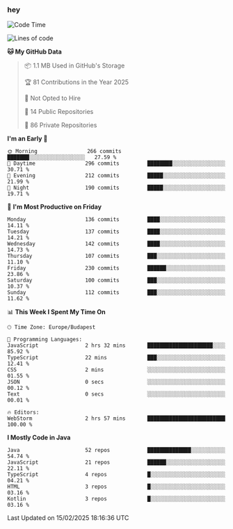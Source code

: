 ### hey

<!--START_SECTION:waka-->
![Code Time](http://img.shields.io/badge/Code%20Time-1%2C081%20hrs%2011%20mins-blue)

![Lines of code](https://img.shields.io/badge/From%20Hello%20World%20I%27ve%20Written-1.8%20million%20lines%20of%20code-blue)

**🐱 My GitHub Data** 

> 📦 1.1 MB Used in GitHub's Storage 
 > 
> 🏆 81 Contributions in the Year 2025
 > 
> 🚫 Not Opted to Hire
 > 
> 📜 14 Public Repositories 
 > 
> 🔑 86 Private Repositories 
 > 
**I'm an Early 🐤** 

```text
🌞 Morning                266 commits         ███████░░░░░░░░░░░░░░░░░░   27.59 % 
🌆 Daytime                296 commits         ████████░░░░░░░░░░░░░░░░░   30.71 % 
🌃 Evening                212 commits         █████░░░░░░░░░░░░░░░░░░░░   21.99 % 
🌙 Night                  190 commits         █████░░░░░░░░░░░░░░░░░░░░   19.71 % 
```
📅 **I'm Most Productive on Friday** 

```text
Monday                   136 commits         ████░░░░░░░░░░░░░░░░░░░░░   14.11 % 
Tuesday                  137 commits         ████░░░░░░░░░░░░░░░░░░░░░   14.21 % 
Wednesday                142 commits         ████░░░░░░░░░░░░░░░░░░░░░   14.73 % 
Thursday                 107 commits         ███░░░░░░░░░░░░░░░░░░░░░░   11.10 % 
Friday                   230 commits         ██████░░░░░░░░░░░░░░░░░░░   23.86 % 
Saturday                 100 commits         ███░░░░░░░░░░░░░░░░░░░░░░   10.37 % 
Sunday                   112 commits         ███░░░░░░░░░░░░░░░░░░░░░░   11.62 % 
```


📊 **This Week I Spent My Time On** 

```text
🕑︎ Time Zone: Europe/Budapest

💬 Programming Languages: 
JavaScript               2 hrs 32 mins       █████████████████████░░░░   85.92 % 
TypeScript               22 mins             ███░░░░░░░░░░░░░░░░░░░░░░   12.41 % 
CSS                      2 mins              ░░░░░░░░░░░░░░░░░░░░░░░░░   01.55 % 
JSON                     0 secs              ░░░░░░░░░░░░░░░░░░░░░░░░░   00.12 % 
Text                     0 secs              ░░░░░░░░░░░░░░░░░░░░░░░░░   00.01 % 

🔥 Editors: 
WebStorm                 2 hrs 57 mins       █████████████████████████   100.00 % 
```

**I Mostly Code in Java** 

```text
Java                     52 repos            ██████████████░░░░░░░░░░░   54.74 % 
JavaScript               21 repos            ██████░░░░░░░░░░░░░░░░░░░   22.11 % 
TypeScript               4 repos             █░░░░░░░░░░░░░░░░░░░░░░░░   04.21 % 
HTML                     3 repos             █░░░░░░░░░░░░░░░░░░░░░░░░   03.16 % 
Kotlin                   3 repos             █░░░░░░░░░░░░░░░░░░░░░░░░   03.16 % 
```




 Last Updated on 15/02/2025 18:16:36 UTC
<!--END_SECTION:waka-->
